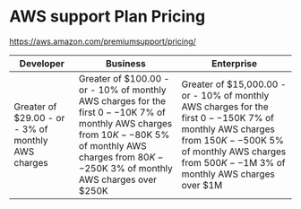 # AWS support Plan Pricing

https://aws.amazon.com/premiumsupport/pricing/

| Developer                                           | Business                                                                                                                                                                                              | Enterprise                                                                                                                                                                                               |
| --------------------------------------------------- | ----------------------------------------------------------------------------------------------------------------------------------------------------------------------------------------------------- | -------------------------------------------------------------------------------------------------------------------------------------------------------------------------------------------------------- |
| Greater of \$29.00 - or - 3% of monthly AWS charges | Greater of $100.00 - or - 10% of monthly AWS charges for the first $0--$10K 7% of monthly AWS charges from $10K--$80K 5% of monthly AWS charges from $80K--$250K 3% of monthly AWS charges over $250K | Greater of $15,000.00 - or - 10% of monthly AWS charges for the first $0--$150K 7% of monthly AWS charges from $150K--$500K 5% of monthly AWS charges from $500K--$1M 3% of monthly AWS charges over $1M |
